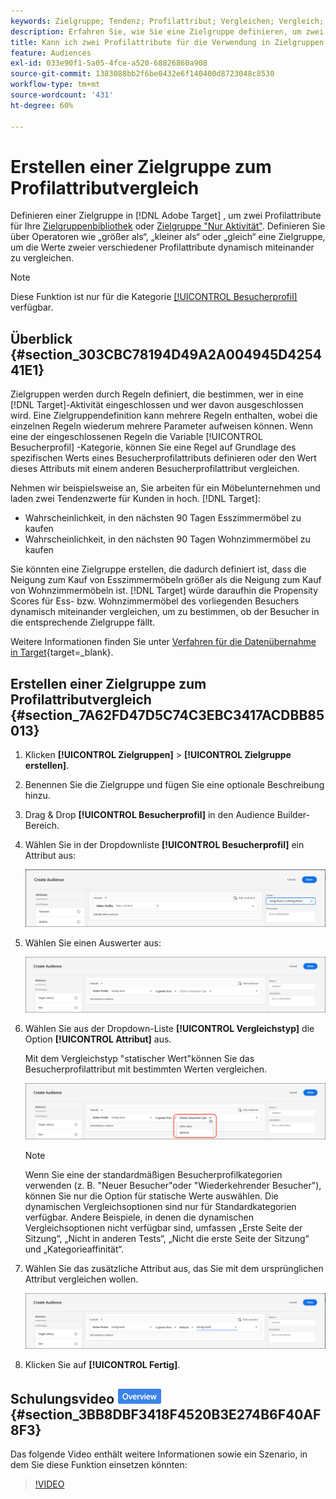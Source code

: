 ```yaml
---
keywords: Zielgruppe; Tendenz; Profilattribut; Vergleichen; Vergleich; Zielgruppe erstellen; Erstellen einer Zielgruppe
description: Erfahren Sie, wie Sie eine Zielgruppe definieren, um zwei Profilattribute zu vergleichen.
title: Kann ich zwei Profilattribute für die Verwendung in Zielgruppen vergleichen?
feature: Audiences
exl-id: 033e90f1-5a05-4fce-a520-68826860a908
source-git-commit: 1383088bb2f6be0432e6f140400d8723048c8530
workflow-type: tm+mt
source-wordcount: '431'
ht-degree: 60%

---
```


# Erstellen einer Zielgruppe zum Profilattributvergleich

Definieren einer Zielgruppe in [!DNL Adobe Target] , um zwei Profilattribute für Ihre [Zielgruppenbibliothek](/help/main/c-target/c-audiences/audiences.md) oder [Zielgruppe &quot;Nur Aktivität&quot;](/help/main/c-target/creating-activity-only-audience.md). Definieren Sie über Operatoren wie „größer als“, „kleiner als“ oder „gleich“ eine Zielgruppe, um die Werte zweier verschiedener Profilattribute dynamisch miteinander zu vergleichen.

>[!NOTE]
>
>Diese Funktion ist nur für die Kategorie [[!UICONTROL Besucherprofil]](/help/main/c-target/c-audiences/c-target-rules/visitor-profile.md#concept_E972690B9A4C4372A34229FA37EDA38E) verfügbar.

## Überblick {#section_303CBC78194D49A2A004945D425441E1}

Zielgruppen werden durch Regeln definiert, die bestimmen, wer in eine [!DNL Target]-Aktivität eingeschlossen und wer davon ausgeschlossen wird. Eine Zielgruppendefinition kann mehrere Regeln enthalten, wobei die einzelnen Regeln wiederum mehrere Parameter aufweisen können. Wenn eine der eingeschlossenen Regeln die Variable [!UICONTROL Besucherprofil] -Kategorie, können Sie eine Regel auf Grundlage des spezifischen Werts eines Besucherprofilattributs definieren oder den Wert dieses Attributs mit einem anderen Besucherprofilattribut vergleichen.

Nehmen wir beispielsweise an, Sie arbeiten für ein Möbelunternehmen und laden zwei Tendenzwerte für Kunden in hoch. [!DNL Target]:

* Wahrscheinlichkeit, in den nächsten 90 Tagen Esszimmermöbel zu kaufen
* Wahrscheinlichkeit, in den nächsten 90 Tagen Wohnzimmermöbel zu kaufen

Sie könnten eine Zielgruppe erstellen, die dadurch definiert ist, dass die Neigung zum Kauf von Esszimmermöbeln größer als die Neigung zum Kauf von Wohnzimmermöbeln ist. [!DNL Target] würde daraufhin die Propensity Scores für Ess- bzw. Wohnzimmermöbel des vorliegenden Besuchers dynamisch miteinander vergleichen, um zu bestimmen, ob der Besucher in die entsprechende Zielgruppe fällt.

Weitere Informationen finden Sie unter [Verfahren für die Datenübernahme in Target](https://experienceleague.corp.adobe.com/docs/target-dev/developer/implementation/methods/methods-to-get-data-into-target.html){target=_blank}.

## Erstellen einer Zielgruppe zum Profilattributvergleich {#section_7A62FD47D5C74C3EBC3417ACDBB85013}

1. Klicken **[!UICONTROL Zielgruppen]** > **[!UICONTROL Zielgruppe erstellen]**.
1. Benennen Sie die Zielgruppe und fügen Sie eine optionale Beschreibung hinzu.
1. Drag &amp; Drop **[!UICONTROL Besucherprofil]** in den Audience Builder-Bereich.
1. Wählen Sie in der Dropdownliste **[!UICONTROL Besucherprofil]** ein Attribut aus:

   ![Propensity Score 1](assets/propensity_score_1.png)

1. Wählen Sie einen Auswerter aus:

   ![Propensity Score 2](assets/propensity_score_2.png)

1. Wählen Sie aus der Dropdown-Liste **[!UICONTROL Vergleichstyp]** die Option **[!UICONTROL Attribut]** aus.

   Mit dem Vergleichstyp &quot;statischer Wert&quot;können Sie das Besucherprofilattribut mit bestimmten Werten vergleichen.

   ![Propensity Score 3](assets/propensity_score_3.png)

   >[!NOTE]
   >
   >Wenn Sie eine der standardmäßigen Besucherprofilkategorien verwenden (z. B. &quot;Neuer Besucher&quot;oder &quot;Wiederkehrender Besucher&quot;), können Sie nur die Option für statische Werte auswählen. Die dynamischen Vergleichsoptionen sind nur für Standardkategorien verfügbar. Andere Beispiele, in denen die dynamischen Vergleichsoptionen nicht verfügbar sind, umfassen „Erste Seite der Sitzung“, „Nicht in anderen Tests“, „Nicht die erste Seite der Sitzung“ und „Kategorieaffinität“.

1. Wählen Sie das zusätzliche Attribut aus, das Sie mit dem ursprünglichen Attribut vergleichen wollen.

   ![propensity_score_4 image](assets/propensity_score_4.png)

1. Klicken Sie auf **[!UICONTROL Fertig]**.

## Schulungsvideo ![Übersichtszeichen](/help/main/assets/overview.png) {#section_3BB8DBF3418F4520B3E274B6F40AF8F3}

Das folgende Video enthält weitere Informationen sowie ein Szenario, in dem Sie diese Funktion einsetzen könnten:

>[!VIDEO](https://video.tv.adobe.com/v/23218/)
